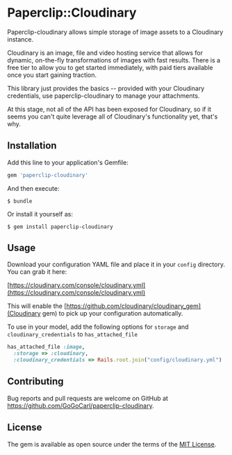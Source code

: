 # Paperclip::Cloudinary

Paperclip-cloudinary allows simple storage of image assets to a
Cloudinary instance.

Cloudinary is an image, file and video hosting service that allows for
dynamic, on-the-fly transformations of images with fast results. There
is a free tier to allow you to get started immediately, with paid tiers
available once you start gaining traction.

This library just provides the basics -- provided with your Cloudinary
credentials, use paperclip-cloudinary to manage your attachments.

At this stage, not all of the API has been exposed for Cloudinary, so if
it seems you can't quite leverage all of Cloudinary's functionality yet,
that's why.

## Installation

Add this line to your application's Gemfile:

```ruby
gem 'paperclip-cloudinary'
```

And then execute:

    $ bundle

Or install it yourself as:

    $ gem install paperclip-cloudinary

## Usage

Download your configuration YAML file and place it in your `config`
directory.  You can grab it here:

[https://cloudinary.com/console/cloudinary.yml](https://cloudinary.com/console/cloudinary.yml)

This will enable the
[https://github.com/cloudinary/cloudinary_gem](Cloudinary gem) to pick
up your configuration automatically.

To use in your model, add the following options for `storage` and
`cloudinary_credentials` to `has_attached_file`

```ruby
has_attached_file :image,
  :storage => :cloudinary,
  :cloudinary_credentials => Rails.root.join("config/cloudinary.yml")
```

## Contributing

Bug reports and pull requests are welcome on GitHub at https://github.com/GoGoCarl/paperclip-cloudinary.

## License

The gem is available as open source under the terms of the [MIT License](http://opensource.org/licenses/MIT).

